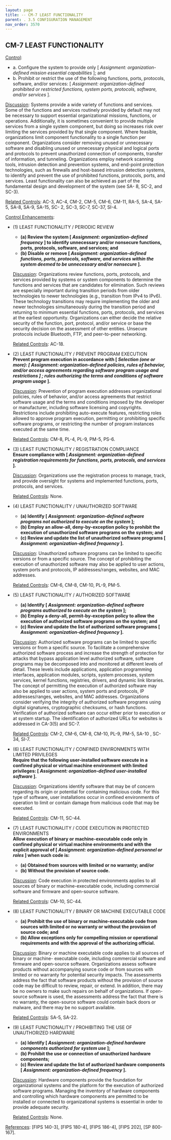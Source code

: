 ```yaml
---
layout: page
title: -- CM-7 LEAST FUNCTIONALITY 
parent: . 3.5 CONFIGURATION MANAGEMENT 
nav_order: 3570 
---
```


## CM-7 LEAST FUNCTIONALITY

<ins>Control</ins>:

* a. Configure the system to provide only [ _Assignment: organization-defined mission essential capabilities_ ]; and
* b. Prohibit or restrict the use of the following functions, ports, protocols, software, and/or services: [ _Assignment: organization-defined prohibited or restricted functions, system ports, protocols, software, and/or services_ ].

<ins>Discussion</ins>: Systems provide a wide variety of functions and services. Some of the functions and services routinely provided by default may not be necessary to support essential organizational missions, functions, or operations. Additionally, it is sometimes convenient to provide multiple services from a single system component, but doing so increases risk over limiting the services provided by that single component. Where feasible, organizations limit component functionality to a single function per component. Organizations consider removing unused or unnecessary software and disabling unused or unnecessary physical and logical ports and protocols to prevent unauthorized connection of components, transfer of information, and tunneling. Organizations employ network scanning tools, intrusion detection and prevention systems, and end-point protection technologies, such as firewalls and host-based intrusion detection systems, to identify and prevent the use of prohibited functions, protocols, ports, and services. Least functionality can also be achieved as part of the fundamental design and development of the system (see SA- 8, SC-2, and SC-3).

<ins>Related Controls</ins>: AC-3, AC-4, CM-2, CM-5, CM-6, CM-11, RA-5, SA-4, SA-5, SA-8, SA-9, SA-15, SC- 2, SC-3, SC-7, SC-37, SI-4.

<ins>Control Enhancements</ins>:

* (1) LEAST FUNCTIONALITY / PERIODIC REVIEW<br>
    * **(a) Review the system [ _Assignment: organization-defined frequency_ ] to identify unnecessary and/or nonsecure functions, ports, protocols, software, and services; and**
    * **(b) Disable or remove [ _Assignment: organization-defined functions, ports, protocols, software, and services within the system deemed to be unnecessary and/or nonsecure_ ].**

    <ins>Discussion</ins>: Organizations review functions, ports, protocols, and services provided by systems or system components to determine the functions and services that are candidates for elimination. Such reviews are especially important during transition periods from older technologies to newer technologies (e.g., transition from IPv4 to IPv6). These technology transitions may require implementing the older and newer technologies simultaneously during the transition period and returning to minimum essential functions, ports, protocols, and services at the earliest opportunity. Organizations can either decide the relative security of the function, port, protocol, and/or service or base the security decision on the assessment of other entities. Unsecure protocols include Bluetooth, FTP, and peer-to-peer networking.

    <ins>Related Controls</ins>: AC-18.

* (2) LEAST FUNCTIONALITY / PREVENT PROGRAM EXECUTION<br>
**Prevent program execution in accordance with [ _Selection (one or more): [ Assignment: organization-defined policies, rules of behavior, and/or access agreements regarding software program usage and restrictions ] ; rules authorizing the terms and conditions of software program usage_ ].**
 
    <ins>Discussion</ins>: Prevention of program execution addresses organizational policies, rules of behavior, and/or access agreements that restrict software usage and the terms and conditions imposed by the developer or manufacturer, including software licensing and copyrights. Restrictions include prohibiting auto-execute features, restricting roles allowed to approve program execution, permitting or prohibiting specific software programs, or restricting the number of program instances executed at the same time.

    <ins>Related Controls</ins>: CM-8, PL-4, PL-9, PM-5, PS-6.

* (3) LEAST FUNCTIONALITY / REGISTRATION COMPLIANCE<br>
**Ensure compliance with [ _Assignment: organization-defined registration requirements for functions, ports, protocols, and services_ ].**

    <ins>Discussion</ins>: Organizations use the registration process to manage, track, and provide oversight for systems and implemented functions, ports, protocols, and services.

    <ins>Related Controls</ins>: None.

* (4) LEAST FUNCTIONALITY / UNAUTHORIZED SOFTWARE<br>
    * **(a) Identify [ _Assignment: organization-defined software programs not authorized to execute on the system_ ];**
    * **(b) Employ an allow-all, deny-by-exception policy to prohibit the execution of unauthorized software programs on the system; and**
    * **(c) Review and update the list of unauthorized software programs [ _Assignment: organization-defined frequency_ ].**

    <ins>Discussion</ins>: Unauthorized software programs can be limited to specific versions or from a specific source. The concept of prohibiting the execution of unauthorized software may also be applied to user actions, system ports and protocols, IP addresses/ranges, websites, and MAC addresses.

    <ins>Related Controls</ins>: CM-6, CM-8, CM-10, PL-9, PM-5.

* (5) LEAST FUNCTIONALITY / AUTHORIZED SOFTWARE<br>
    * **(a) Identify [ _Assignment: organization-defined software programs authorized to execute on the system_ ];**
    * **(b) Employ a deny-all, permit-by-exception policy to allow the execution of authorized software programs on the system; and**
    * **(c) Review and update the list of authorized software programs [ _Assignment: organization-defined frequency_ ].**

    <ins>Discussion</ins>: Authorized software programs can be limited to specific versions or from a specific source. To facilitate a comprehensive authorized software process and increase the strength of protection for attacks that bypass application level authorized software, software programs may be decomposed into and monitored at different levels of detail. These levels include applications, application programming interfaces, application modules, scripts, system processes, system services, kernel functions, registries, drivers, and dynamic link libraries. The concept of permitting the execution of authorized software may also be applied to user actions, system ports and protocols, IP addresses/ranges, websites, and MAC addresses. Organizations consider verifying the integrity of authorized software programs using digital signatures, cryptographic checksums, or hash functions. Verification of authorized software can occur either prior to execution or at system startup. The identification of authorized URLs for websites is addressed in CA-3(5) and SC-7.

    <ins>Related Controls</ins>: CM-2, CM-6, CM-8, CM-10, PL-9, PM-5, SA-10 , SC-34, SI-7.

* (6) LEAST FUNCTIONALITY / CONFINED ENVIRONMENTS WITH LIMITED PRIVILEGES<br>
**Require that the following user-installed software execute in a confined physical or virtual machine environment with limited privileges: [ _Assignment: organization-defined user-installed software_ ].**

    <ins>Discussion</ins>: Organizations identify software that may be of concern regarding its origin or potential for containing malicious code. For this type of software, user installations occur in confined environments of operation to limit or contain damage from malicious code that may be executed.

    <ins>Related Controls</ins>: CM-11, SC-44.

* (7) LEAST FUNCTIONALITY / CODE EXECUTION IN PROTECTED ENVIRONMENTS<br>
**Allow execution of binary or machine-executable code only in confined physical or virtual machine environments and with the explicit approval of [ _Assignment: organization-defined personnel or roles_ ] when such code is:**
    * **(a) Obtained from sources with limited or no warranty; and/or**
    * **(b) Without the provision of source code.**

    <ins>Discussion</ins>: Code execution in protected environments applies to all sources of binary or machine-executable code, including commercial software and firmware and open-source software.

    <ins>Related Controls</ins>: CM-10, SC-44.

* (8) LEAST FUNCTIONALITY / BINARY OR MACHINE EXECUTABLE CODE<br>
    * **(a) Prohibit the use of binary or machine-executable code from sources with limited or no warranty or without the provision of source code; and**
    * **(b) Allow exceptions only for compelling mission or operational requirements and with the approval of the authorizing official.**

    <ins>Discussion</ins>: Binary or machine executable code applies to all sources of binary or machine- executable code, including commercial software and firmware and open-source software. Organizations assess software products without accompanying source code or from sources with limited or no warranty for potential security impacts. The assessments address the fact that software products without the provision of source code may be difficult to review, repair, or extend. In addition, there may be no owners to make such repairs on behalf of organizations. If open-source software is used, the assessments address the fact that there is no warranty, the open-source software could contain back doors or malware, and there may be no support available.

    <ins>Related Controls</ins>: SA-5, SA-22.

* (9) LEAST FUNCTIONALITY / PROHIBITING THE USE OF UNAUTHORIZED HARDWARE<br>
    * **(a) Identify [ _Assignment: organization-defined hardware components authorized for system use_ ];**
    * **(b) Prohibit the use or connection of unauthorized hardware components;**
    * **(c) Review and update the list of authorized hardware components [ _Assignment: organization-defined frequency_ ].**

    <ins>Discussion</ins>: Hardware components provide the foundation for organizational systems and the platform for the execution of authorized software programs. Managing the inventory of hardware components and controlling which hardware components are permitted to be installed or connected to organizational systems is essential in order to provide adequate security.

    <ins>Related Controls</ins>: None.

<ins>References</ins>: [FIPS 140-3], [FIPS 180-4], [FIPS 186-4], [FIPS 202], [SP 800-167].
